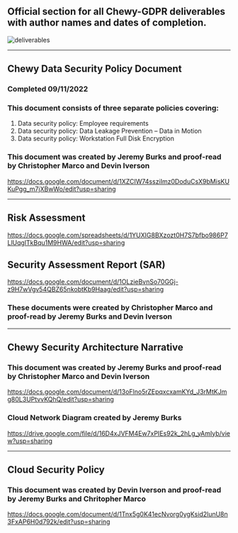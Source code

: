 ## Official section for all Chewy-GDPR deliverables with author names and dates of completion.

![deliverables](https://user-images.githubusercontent.com/97761340/189566475-059d6fc9-eff1-45cc-a832-950d01a46dc5.jpeg)

***

## Chewy Data Security Policy Document
### Completed 09/11/2022
### This document consists of three separate policies covering: 
1. Data security policy: Employee requirements
2. Data security policy: Data Leakage Prevention – Data in Motion
3. Data security policy: Workstation Full Disk Encryption
### This document was created by Jeremy Burks and proof-read by Christopher Marco and Devin Iverson
https://docs.google.com/document/d/1XZCIW74ssziImz0DoduCsX9bMisKUKuPgg_m7jXBwWo/edit?usp=sharing

*** 

## Risk Assessment
https://docs.google.com/spreadsheets/d/1YUXIG8BXzozt0H7S7bfbo986P7LlUqglTkBqu1M9HWA/edit?usp=sharing

## Security Assessment Report (SAR)
https://docs.google.com/document/d/1OLzieBvnSo70GGj-z9H7wVgv54QBZ65nkobtKb9Haag/edit?usp=sharing

### These documents were created by Christopher Marco and proof-read by Jeremy Burks and Devin Iverson

***

## Chewy Security Architecture Narrative
### This document was created by Jeremy Burks and proof-read by Christopher Marco and Devin Iverson

https://docs.google.com/document/d/13oFlno5rZEpqxcxamKYd_J3rMtKJmg80L3UPtvvKQhQ/edit?usp=sharing

### Cloud Network Diagram created by Jeremy Burks
https://drive.google.com/file/d/16D4xJVFM4Ew7xPIEs92k_2hLg_yAmIyb/view?usp=sharing

***

## Cloud Security Policy

### This document was created by Devin Iverson and proof-read by Jeremy Burks and Chritopher Marco
https://docs.google.com/document/d/1Tnx5g0K41ecNvorg0ygKsid2lunU8n3FxAP6H0d792k/edit?usp=sharing
